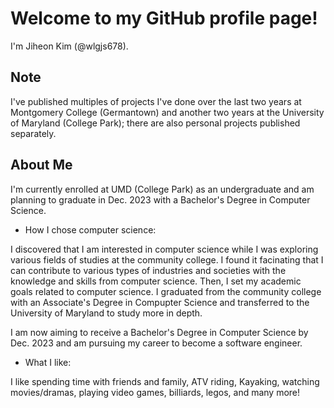 # Welcome to my GitHub profile page!

I'm Jiheon Kim (@wlgjs678).

## Note
I've published multiples of projects I've done over the last two years at Montgomery College (Germantown) and another two years at the University of Maryland (College Park); there are also personal projects published separately.

## About Me
I'm currently enrolled at UMD (College Park) as an undergraduate and am planning to graduate in Dec. 2023 with a Bachelor's Degree in Computer Science.

- How I chose computer science:

I discovered that I am interested in computer science while I was exploring various fields of studies at the community college. I found it facinating that I can contribute to various types of industries and societies with the knowledge and skills from computer science. Then, I set my academic goals related to computer science. I graduated from the community college with an Associate's Degree in Compupter Science and transferred to the University of Maryland to study more in depth.

I am now aiming to receive a Bachelor's Degree in Computer Science by Dec. 2023 and am pursuing my career to become a software engineer.


- What I like:

I like spending time with friends and family, ATV riding, Kayaking, watching movies/dramas, playing video games, billiards, legos, and many more!

<!---
wlgjs678/wlgjs678 is a ✨ special ✨ repository because its `README.md` (this file) appears on your GitHub profile.
You can click the Preview link to take a look at your changes.
--->
